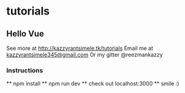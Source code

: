 # tutorials
## Hello Vue
See more at http://kazzyrantsimele.tk/tutorials 
Email me at kazzyrantsimele345@gmail.com
Or my gitter @reezmankazzy

### Instructions
 ** npm install
 ** npm run dev
 ** check out localhost:3000
 ** smile :)
